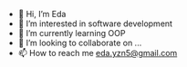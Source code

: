 - 👋 Hi, I’m Eda
- 👀 I’m interested in software development
- 🌱 I’m currently learning OOP
- 💞️ I’m looking to collaborate on ...
- 📫 How to reach me eda.yzn5@gmail.com

<!---
edayzn/edayzn is a ✨ special ✨ repository because its `README.md` (this file) appears on your GitHub profile.
You can click the Preview link to take a look at your changes.
--->
